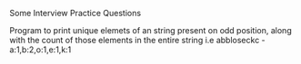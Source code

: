 Some Interview Practice Questions

Program to print unique elemets of an string present on odd position, along with the count of those elements in the entire string
i.e abbloseckc - a:1,b:2,o:1,e:1,k:1
